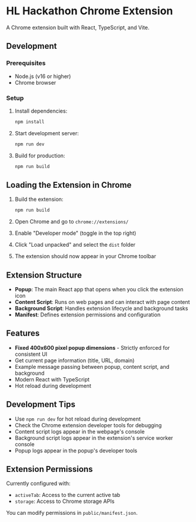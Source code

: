# HL Hackathon Chrome Extension

A Chrome extension built with React, TypeScript, and Vite.

## Development

### Prerequisites
- Node.js (v16 or higher)
- Chrome browser

### Setup
1. Install dependencies:
   ```bash
   npm install
   ```

2. Start development server:
   ```bash
   npm run dev
   ```

3. Build for production:
   ```bash
   npm run build
   ```

## Loading the Extension in Chrome

1. Build the extension:
   ```bash
   npm run build
   ```

2. Open Chrome and go to `chrome://extensions/`

3. Enable "Developer mode" (toggle in the top right)

4. Click "Load unpacked" and select the `dist` folder

5. The extension should now appear in your Chrome toolbar

## Extension Structure

- **Popup**: The main React app that opens when you click the extension icon
- **Content Script**: Runs on web pages and can interact with page content
- **Background Script**: Handles extension lifecycle and background tasks
- **Manifest**: Defines extension permissions and configuration

## Features

- **Fixed 400x600 pixel popup dimensions** - Strictly enforced for consistent UI
- Get current page information (title, URL, domain)
- Example message passing between popup, content script, and background
- Modern React with TypeScript
- Hot reload during development

## Development Tips

- Use `npm run dev` for hot reload during development
- Check the Chrome extension developer tools for debugging
- Content script logs appear in the webpage's console
- Background script logs appear in the extension's service worker console
- Popup logs appear in the popup's developer tools

## Extension Permissions

Currently configured with:
- `activeTab`: Access to the current active tab
- `storage`: Access to Chrome storage APIs

You can modify permissions in `public/manifest.json`.
